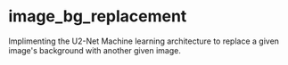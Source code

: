 # image_bg_replacement
Implimenting the U2-Net Machine learning architecture to replace a given image's background with another given image.
